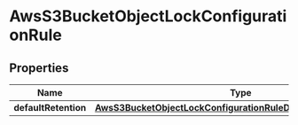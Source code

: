 

# AwsS3BucketObjectLockConfigurationRule


## Properties

| Name | Type | Description | Notes |
|------------ | ------------- | ------------- | -------------|
|**defaultRetention** | [**AwsS3BucketObjectLockConfigurationRuleDetailsDefaultRetention**](AwsS3BucketObjectLockConfigurationRuleDetailsDefaultRetention.md) |  |  [optional] |



